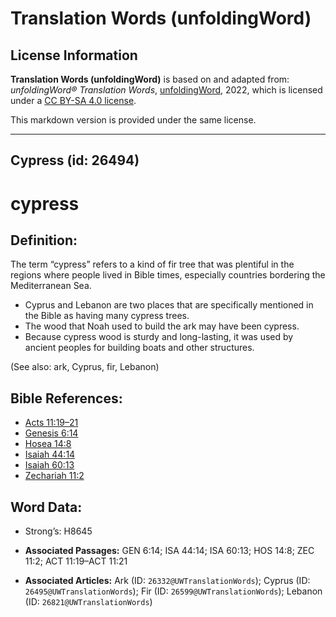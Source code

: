 # Translation Words (unfoldingWord)

## License Information

**Translation Words (unfoldingWord)** is based on and adapted from: _unfoldingWord® Translation Words_, [unfoldingWord](https://unfoldingword.org/utw), 2022, which is licensed under a [CC BY-SA 4.0 license](https://creativecommons.org/licenses/by-sa/4.0/legalcode.en).

This markdown version is provided under the same license.



--------------------------------

## Cypress (id: 26494)

cypress
=======

Definition:
-----------

The term “cypress” refers to a kind of fir tree that was plentiful in the regions where people lived in Bible times, especially countries bordering the Mediterranean Sea.

* Cyprus and Lebanon are two places that are specifically mentioned in the Bible as having many cypress trees.
* The wood that Noah used to build the ark may have been cypress.
* Because cypress wood is sturdy and long\-lasting, it was used by ancient peoples for building boats and other structures.

(See also: ark, Cyprus, fir, Lebanon)

Bible References:
-----------------

* [Acts 11:19–21](https://ref.ly/Acts11:19-Acts11:21)
* [Genesis 6:14](https://ref.ly/Gen6:14)
* [Hosea 14:8](https://ref.ly/Hos14:8)
* [Isaiah 44:14](https://ref.ly/Isa44:14)
* [Isaiah 60:13](https://ref.ly/Isa60:13)
* [Zechariah 11:2](https://ref.ly/Zech11:2)

Word Data:
----------

* Strong’s: H8645

* **Associated Passages:** GEN 6:14; ISA 44:14; ISA 60:13; HOS 14:8; ZEC 11:2; ACT 11:19–ACT 11:21
* **Associated Articles:** Ark (ID: `26332@UWTranslationWords`); Cyprus (ID: `26495@UWTranslationWords`); Fir (ID: `26599@UWTranslationWords`); Lebanon (ID: `26821@UWTranslationWords`)

